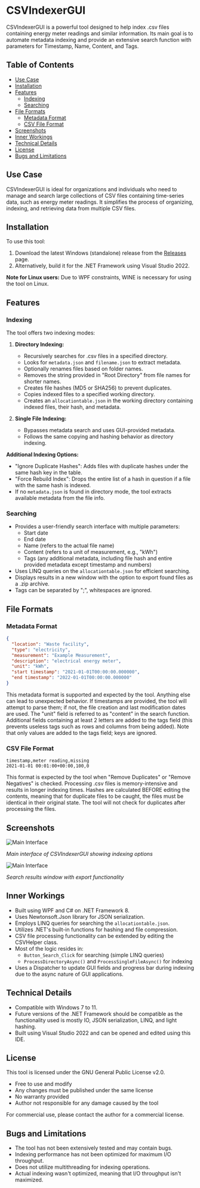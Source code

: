 ﻿# CSVIndexerGUI

CSVIndexerGUI is a powerful tool designed to help index .csv files containing energy meter readings and similar information. Its main goal is to automate metadata indexing and provide an extensive search function with parameters for Timestamp, Name, Content, and Tags.

## Table of Contents
- [Use Case](#use-case)
- [Installation](#installation)
- [Features](#features)
  - [Indexing](#indexing)
  - [Searching](#searching)
- [File Formats](#file-formats)
  - [Metadata Format](#metadata-format)
  - [CSV File Format](#csv-file-format)
- [Screenshots](#screenshots)
- [Inner Workings](#inner-workings)
- [Technical Details](#technical-details)
- [License](#license)
- [Bugs and Limitations](#bugs-and-limitations)

## Use Case

CSVIndexerGUI is ideal for organizations and individuals who need to manage and search large collections of CSV files containing time-series data, such as energy meter readings. It simplifies the process of organizing, indexing, and retrieving data from multiple CSV files.

## Installation

To use this tool:
1. Download the latest Windows (standalone) release from the [Releases](https://github.com/SignorCC/CSVIndexerGUI/releases) page.
2. Alternatively, build it for the .NET Framework using Visual Studio 2022.

**Note for Linux users:** Due to WPF constraints, WINE is necessary for using the tool on Linux.

## Features

### Indexing

The tool offers two indexing modes:

1. **Directory Indexing:**
   - Recursively searches for .csv files in a specified directory.
   - Looks for `metadata.json` and `filename.json` to extract metadata.
   - Optionally renames files based on folder names.
   - Removes the string provided in "Root Directory" from file names for shorter names.
   - Creates file hashes (MD5 or SHA256) to prevent duplicates.
   - Copies indexed files to a specified working directory.
   - Creates an `allocationtable.json` in the working directory containing indexed files, their hash, and metadata.

2. **Single File Indexing:**
   - Bypasses metadata search and uses GUI-provided metadata.
   - Follows the same copying and hashing behavior as directory indexing.

**Additional Indexing Options:**
- "Ignore Duplicate Hashes": Adds files with duplicate hashes under the same hash key in the table.
- "Force Rebuild Index": Drops the entire list of a hash in question if a file with the same hash is indexed.
- If no `metadata.json` is found in directory mode, the tool extracts available metadata from the file info.

### Searching

- Provides a user-friendly search interface with multiple parameters:
  - Start date
  - End date
  - Name (refers to the actual file name)
  - Content (refers to a unit of measurement, e.g., "kWh")
  - Tags (any additional metadata, including file hash and entire provided metadata except timestamp and numbers)
- Uses LINQ queries on the `allocationtable.json` for efficient searching.
- Displays results in a new window with the option to export found files as a .zip archive.
- Tags can be separated by ";", whitespaces are ignored.

## File Formats

### Metadata Format

```json
{
  "location": "Waste facility",
  "type": "electricity",
  "measurement": "Example Measurement",
  "description": "electrical energy meter",
  "unit": "kWh",
  "start timestamp": "2021-01-01T00:00:00.000000",
  "end timestamp": "2022-01-01T00:00:00.000000"
}
```

This metadata format is supported and expected by the tool. Anything else can lead to unexpected behavior. If timestamps are provided, the tool will attempt to parse them; if not, the file creation and last modification dates are used. The "unit" field is referred to as "content" in the search function. Additional fields containing at least 2 letters are added to the tags field (this prevents useless tags such as rows and columns from being added). Note that only values are added to the tags field; keys are ignored.

### CSV File Format

```csv
timestamp,meter reading,missing
2021-01-01 00:01:00+00:00,100,0
```

This format is expected by the tool when "Remove Duplicates" or "Remove Negatives" is checked. Processing .csv files is memory-intensive and results in longer indexing times. Hashes are calculated BEFORE editing the contents, meaning that for duplicate files to be caught, the files must be identical in their original state. The tool will not check for duplicates after processing the files.

## Screenshots

![Main Interface](screenshots/main_interface.png)

*Main interface of CSVIndexerGUI showing indexing options*

![Main Interface](screenshots/search_results.png)

*Search results window with export functionality*

## Inner Workings

- Built using WPF and C# on .NET Framework 8.
- Uses Newtonsoft.Json library for JSON serialization.
- Employs LINQ queries for searching the `allocationtable.json`.
- Utilizes .NET's built-in functions for hashing and file compression.
- CSV file processing functionality can be extended by editing the CSVHelper class.
- Most of the logic resides in:
  - `Button_Search_Click` for searching (simple LINQ queries)
  - `ProcessDirectoryAsync()` and `ProcessSingleFileAsync()` for indexing
- Uses a Dispatcher to update GUI fields and progress bar during indexing due to the async nature of GUI applications.

## Technical Details

- Compatible with Windows 7 to 11.
- Future versions of the .NET Framework should be compatible as the functionality used is mostly IO, JSON serialization, LINQ, and light hashing.
- Built using Visual Studio 2022 and can be opened and edited using this IDE.

## License

This tool is licensed under the GNU General Public License v2.0. 

- Free to use and modify
- Any changes must be published under the same license
- No warranty provided
- Author not responsible for any damage caused by the tool

For commercial use, please contact the author for a commercial license.

## Bugs and Limitations

- The tool has not been extensively tested and may contain bugs.
- Indexing performance has not been optimized for maximum I/O throughput.
- Does not utilize multithreading for indexing operations.
- Actual indexing wasn't optimized, meaning that I/O throughput isn't maximized.


